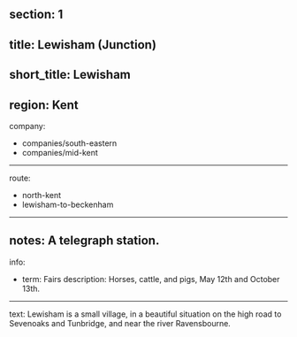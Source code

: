 section: 1
----
title: Lewisham (Junction)
----
short_title: Lewisham
----
region: Kent
----
company:
- companies/south-eastern
- companies/mid-kent
----
route:
- north-kent
- lewisham-to-beckenham
----
notes: A telegraph station.
----
info:
- term: Fairs
  description: Horses, cattle, and pigs, May 12th and October 13th.
----
text: Lewisham is a small village, in a beautiful situation on the high road to Sevenoaks and Tunbridge, and near the river Ravensbourne.
